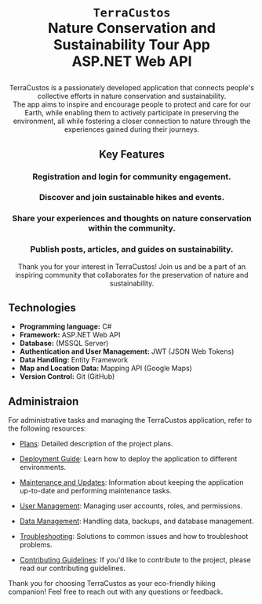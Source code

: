 # <p align="center">`TerraCustos`</br>Nature Conservation and Sustainability Tour App </br>ASP.NET Web API</p>

<p align="center">TerraCustos is a passionately developed application that connects people's collective efforts in nature conservation and sustainability.</br>
  The app aims to inspire and encourage people to protect and care for our Earth, while enabling them to actively participate in preserving the environment,
  all while fostering a closer connection to nature through the experiences gained during their journeys.</p>

## <p align="center">Key Features</p>

### <p align="center">Registration and login for community engagement.</p>
### <p align="center">Discover and join sustainable hikes and events.</p>
### <p align="center">Share your experiences and thoughts on nature conservation within the community.</p>
### <p align="center">Publish posts, articles, and guides on sustainability.</p>

<p align="center">Thank you for your interest in TerraCustos! Join us and be a part of an inspiring community that collaborates for the preservation of nature and sustainability.</p>

## Technologies

- **Programming language:** C#
- **Framework:** ASP.NET Web API
- **Database:** (MSSQL Server)
- **Authentication and User Management:** JWT (JSON Web Tokens)
- **Data Handling:** Entity Framework
- **Map and Location Data:** Mapping API (Google Maps)
- **Version Control:** Git (GitHub)

## Administraion

For administrative tasks and managing the TerraCustos application, refer to the following resources:

- [Plans](/docs/plans.md): Detailed description of the project plans.

- [Deployment Guide](/docs/deployment.md): Learn how to deploy the application to different environments.

- [Maintenance and Updates](/docs/maintenance.md): Information about keeping the application up-to-date and performing maintenance tasks.

- [User Management](/docs/user-management.md): Managing user accounts, roles, and permissions.

- [Data Management](/docs/data-management.md): Handling data, backups, and database management.

- [Troubleshooting](/docs/troubleshooting.md): Solutions to common issues and how to troubleshoot problems.

- [Contributing Guidelines](/CONTRIBUTING.md): If you'd like to contribute to the project, please read our contributing guidelines.

Thank you for choosing TerraCustos as your eco-friendly hiking companion! Feel free to reach out with any questions or feedback.
